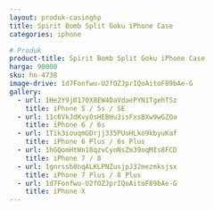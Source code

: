 ```yaml
---
layout: produk-casinghp
title: Spirit Bomb Split Goku iPhone Case
categories: iphone

# Produk
product-title: Spirit Bomb Split Goku iPhone Case
harga: 90000
sku: hn-4738
image-drive: 1d7Fonfwu-U2fOZJprIQoAitoF89bAe-G
gallery:
  - url: 1He2Y9j0170X8EW4DaVdaePYN1TgehTSz
    title: iPhone 5 / 5s / SE
  - url: 11c6VkJdKvyOsHEBHu3isFxsBXw9wGZOa
    title: iPhone 6 / 6s
  - url: 1Tik3iouqmGDrjj335PUoHLko9kbyuKaf
    title: iPhone 6 Plus / 6s Plus
  - url: 1hGQomHtWn18qzvCyoNsZm39oqMIs8FCD
    title: iPhone 7 / 8
  - url: 1gnrssb8nqALKLPNZusjpJ32mezmksjsx
    title: iPhone 7 Plus / 8 Plus
  - url: 1d7Fonfwu-U2fOZJprIQoAitoF89bAe-G
    title: iPhone X
---
```

